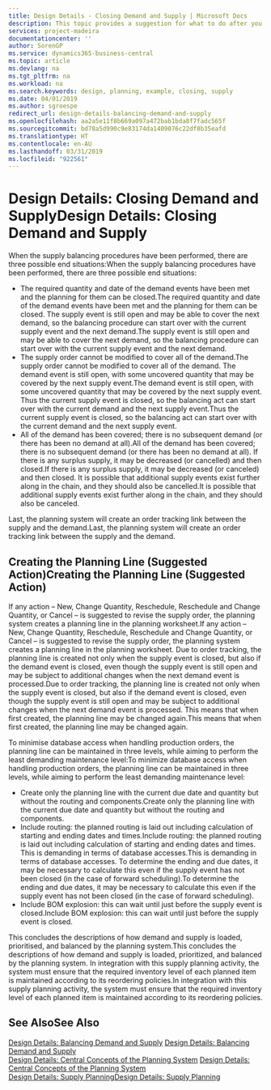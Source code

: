 ```yaml
---
title: Design Details - Closing Demand and Supply | Microsoft Docs
description: This topic provides a suggestion for what to do after you perform supply balancing procedures.
services: project-madeira
documentationcenter: ''
author: SorenGP
ms.service: dynamics365-business-central
ms.topic: article
ms.devlang: na
ms.tgt_pltfrm: na
ms.workload: na
ms.search.keywords: design, planning, example, closing, supply
ms.date: 04/01/2019
ms.author: sgroespe
redirect_url: design-details-balancing-demand-and-supply
ms.openlocfilehash: aa2a5e11f8b669a097a472bab1bda8f7fadc565f
ms.sourcegitcommit: bd78a5d990c9e83174da1409076c22df8b35eafd
ms.translationtype: HT
ms.contentlocale: en-AU
ms.lasthandoff: 03/31/2019
ms.locfileid: "922561"
---
```

# <a name="design-details-closing-demand-and-supply"></a><span data-ttu-id="8015f-103">Design Details: Closing Demand and Supply</span><span class="sxs-lookup"><span data-stu-id="8015f-103">Design Details: Closing Demand and Supply</span></span>
<span data-ttu-id="8015f-104">When the supply balancing procedures have been performed, there are three possible end situations:</span><span class="sxs-lookup"><span data-stu-id="8015f-104">When the supply balancing procedures have been performed, there are three possible end situations:</span></span>  

* <span data-ttu-id="8015f-105">The required quantity and date of the demand events have been met and the planning for them can be closed.</span><span class="sxs-lookup"><span data-stu-id="8015f-105">The required quantity and date of the demand events have been met and the planning for them can be closed.</span></span> <span data-ttu-id="8015f-106">The supply event is still open and may be able to cover the next demand, so the balancing procedure can start over with the current supply event and the next demand.</span><span class="sxs-lookup"><span data-stu-id="8015f-106">The supply event is still open and may be able to cover the next demand, so the balancing procedure can start over with the current supply event and the next demand.</span></span>  
* <span data-ttu-id="8015f-107">The supply order cannot be modified to cover all of the demand.</span><span class="sxs-lookup"><span data-stu-id="8015f-107">The supply order cannot be modified to cover all of the demand.</span></span> <span data-ttu-id="8015f-108">The demand event is still open, with some uncovered quantity that may be covered by the next supply event.</span><span class="sxs-lookup"><span data-stu-id="8015f-108">The demand event is still open, with some uncovered quantity that may be covered by the next supply event.</span></span> <span data-ttu-id="8015f-109">Thus the current supply event is closed, so the balancing act can start over with the current demand and the next supply event.</span><span class="sxs-lookup"><span data-stu-id="8015f-109">Thus the current supply event is closed, so the balancing act can start over with the current demand and the next supply event.</span></span>  
* <span data-ttu-id="8015f-110">All of the demand has been covered; there is no subsequent demand (or there has been no demand at all).</span><span class="sxs-lookup"><span data-stu-id="8015f-110">All of the demand has been covered; there is no subsequent demand (or there has been no demand at all).</span></span> <span data-ttu-id="8015f-111">If there is any surplus supply, it may be decreased (or cancelled) and then closed.</span><span class="sxs-lookup"><span data-stu-id="8015f-111">If there is any surplus supply, it may be decreased (or canceled) and then closed.</span></span> <span data-ttu-id="8015f-112">It is possible that additional supply events exist further along in the chain, and they should also be cancelled.</span><span class="sxs-lookup"><span data-stu-id="8015f-112">It is possible that additional supply events exist further along in the chain, and they should also be canceled.</span></span>  

<span data-ttu-id="8015f-113">Last, the planning system will create an order tracking link between the supply and the demand.</span><span class="sxs-lookup"><span data-stu-id="8015f-113">Last, the planning system will create an order tracking link between the supply and the demand.</span></span>  

## <a name="creating-the-planning-line-suggested-action"></a><span data-ttu-id="8015f-114">Creating the Planning Line (Suggested Action)</span><span class="sxs-lookup"><span data-stu-id="8015f-114">Creating the Planning Line (Suggested Action)</span></span>  
<span data-ttu-id="8015f-115">If any action – New, Change Quantity, Reschedule, Reschedule and Change Quantity, or Cancel – is suggested to revise the supply order, the planning system creates a planning line in the planning worksheet.</span><span class="sxs-lookup"><span data-stu-id="8015f-115">If any action – New, Change Quantity, Reschedule, Reschedule and Change Quantity, or Cancel – is suggested to revise the supply order, the planning system creates a planning line in the planning worksheet.</span></span> <span data-ttu-id="8015f-116">Due to order tracking, the planning line is created not only when the supply event is closed, but also if the demand event is closed, even though the supply event is still open and may be subject to additional changes when the next demand event is processed.</span><span class="sxs-lookup"><span data-stu-id="8015f-116">Due to order tracking, the planning line is created not only when the supply event is closed, but also if the demand event is closed, even though the supply event is still open and may be subject to additional changes when the next demand event is processed.</span></span> <span data-ttu-id="8015f-117">This means that when first created, the planning line may be changed again.</span><span class="sxs-lookup"><span data-stu-id="8015f-117">This means that when first created, the planning line may be changed again.</span></span>  

<span data-ttu-id="8015f-118">To minimise database access when handling production orders, the planning line can be maintained in three levels, while aiming to perform the least demanding maintenance level:</span><span class="sxs-lookup"><span data-stu-id="8015f-118">To minimize database access when handling production orders, the planning line can be maintained in three levels, while aiming to perform the least demanding maintenance level:</span></span>  

* <span data-ttu-id="8015f-119">Create only the planning line with the current due date and quantity but without the routing and components.</span><span class="sxs-lookup"><span data-stu-id="8015f-119">Create only the planning line with the current due date and quantity but without the routing and components.</span></span>  
* <span data-ttu-id="8015f-120">Include routing: the planned routing is laid out including calculation of starting and ending dates and times.</span><span class="sxs-lookup"><span data-stu-id="8015f-120">Include routing: the planned routing is laid out including calculation of starting and ending dates and times.</span></span> <span data-ttu-id="8015f-121">This is demanding in terms of database accesses.</span><span class="sxs-lookup"><span data-stu-id="8015f-121">This is demanding in terms of database accesses.</span></span> <span data-ttu-id="8015f-122">To determine the ending and due dates, it may be necessary to calculate this even if the supply event has not been closed (in the case of forward scheduling).</span><span class="sxs-lookup"><span data-stu-id="8015f-122">To determine the ending and due dates, it may be necessary to calculate this even if the supply event has not been closed (in the case of forward scheduling).</span></span>  
* <span data-ttu-id="8015f-123">Include BOM explosion: this can wait until just before the supply event is closed.</span><span class="sxs-lookup"><span data-stu-id="8015f-123">Include BOM explosion: this can wait until just before the supply event is closed.</span></span>  

<span data-ttu-id="8015f-124">This concludes the descriptions of how demand and supply is loaded, prioritised, and balanced by the planning system.</span><span class="sxs-lookup"><span data-stu-id="8015f-124">This concludes the descriptions of how demand and supply is loaded, prioritized, and balanced by the planning system.</span></span> <span data-ttu-id="8015f-125">In integration with this supply planning activity, the system must ensure that the required inventory level of each planned item is maintained according to its reordering policies.</span><span class="sxs-lookup"><span data-stu-id="8015f-125">In integration with this supply planning activity, the system must ensure that the required inventory level of each planned item is maintained according to its reordering policies.</span></span>  

## <a name="see-also"></a><span data-ttu-id="8015f-126">See Also</span><span class="sxs-lookup"><span data-stu-id="8015f-126">See Also</span></span>  
<span data-ttu-id="8015f-127">[Design Details: Balancing Demand and Supply](design-details-balancing-demand-and-supply.md) </span><span class="sxs-lookup"><span data-stu-id="8015f-127">[Design Details: Balancing Demand and Supply](design-details-balancing-demand-and-supply.md) </span></span>  
<span data-ttu-id="8015f-128">[Design Details: Central Concepts of the Planning System](design-details-central-concepts-of-the-planning-system.md) </span><span class="sxs-lookup"><span data-stu-id="8015f-128">[Design Details: Central Concepts of the Planning System](design-details-central-concepts-of-the-planning-system.md) </span></span>  
[<span data-ttu-id="8015f-129">Design Details: Supply Planning</span><span class="sxs-lookup"><span data-stu-id="8015f-129">Design Details: Supply Planning</span></span>](design-details-supply-planning.md)
